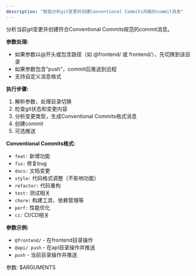 ```yaml
---
description: "智能分析git变更并创建Conventional Commits风格的commit消息"
---
```


分析当前git变更并创建符合Conventional Commits规范的commit消息。

**参数处理:**
- 如果参数以@开头或包含路径（如 @frontend/ 或 frontend/），先切换到该目录
- 如果参数包含"push"，commit后推送到远程
- 支持自定义消息格式

**执行步骤:**
1. 解析参数，处理目录切换
2. 检查git状态和变更内容
3. 分析变更类型，生成Conventional Commits格式消息
4. 创建commit
5. 可选推送

**Conventional Commits格式:**
- `feat:` 新增功能
- `fix:` 修复bug
- `docs:` 文档变更
- `style:` 代码格式调整（不影响功能）
- `refactor:` 代码重构
- `test:` 测试相关
- `chore:` 构建工具、依赖管理等
- `perf:` 性能优化
- `ci:` CI/CD相关

**参数示例:**
- `@frontend/` - 在frontend目录操作
- `@api/ push` - 在api目录操作并推送  
- `push` - 当前目录操作并推送

参数: $ARGUMENTS